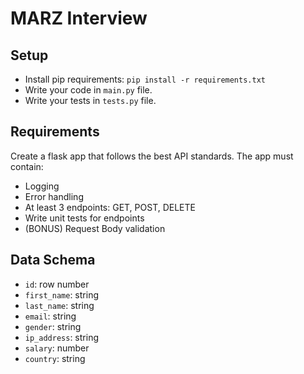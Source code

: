 # MARZ Interview

## Setup

- Install pip requirements: `pip install -r requirements.txt`
- Write your code in `main.py` file.
- Write your tests in `tests.py` file.

## Requirements

Create a flask app that follows the best API standards. The app must contain:

- Logging
- Error handling
- At least 3 endpoints: GET, POST, DELETE
- Write unit tests for endpoints
- (BONUS) Request Body validation

## Data Schema

- `id`: row number
- `first_name`: string
- `last_name`: string
- `email`: string
- `gender`: string
- `ip_address`: string
- `salary`: number
- `country`: string

